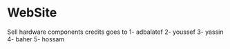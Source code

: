 # WebSite
Sell hardware components
credits goes to
1- adbalatef
2- youssef
3- yassin
4- baher
5- hossam
